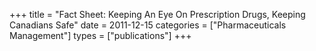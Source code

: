+++
title = "Fact Sheet: Keeping An Eye On Prescription Drugs, Keeping Canadians Safe"
date = 2011-12-15
categories = ["Pharmaceuticals Management"]
types = ["publications"]
+++
